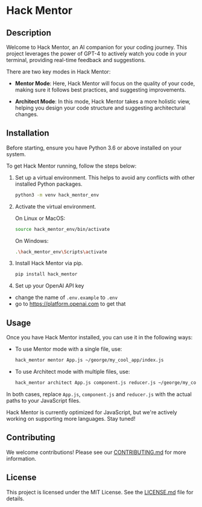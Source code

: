 # Hack Mentor

## Description

Welcome to Hack Mentor, an AI companion for your coding journey. This project leverages the power of GPT-4 to actively watch you code in your terminal, providing real-time feedback and suggestions.

There are two key modes in Hack Mentor:

- **Mentor Mode**: Here, Hack Mentor will focus on the quality of your code, making sure it follows best practices, and suggesting improvements.

- **Architect Mode**: In this mode, Hack Mentor takes a more holistic view, helping you design your code structure and suggesting architectural changes.

## Installation

Before starting, ensure you have Python 3.6 or above installed on your system.

To get Hack Mentor running, follow the steps below:

1. Set up a virtual environment. This helps to avoid any conflicts with other installed Python packages.

   ```bash
   python3 -m venv hack_mentor_env
   ```

2. Activate the virtual environment.

   On Linux or MacOS:

   ```bash
   source hack_mentor_env/bin/activate
   ```

   On Windows:

   ```bash
   .\hack_mentor_env\Scripts\activate
   ```

3. Install Hack Mentor via pip.

   ```bash
   pip install hack_mentor
   ```

4. Set up your OpenAI API key

- change the name of `.env.example` to `.env`
- go to https://platform.openai.com to get that

## Usage

Once you have Hack Mentor installed, you can use it in the following ways:

- To use Mentor mode with a single file, use:

  ```bash
  hack_mentor mentor App.js ~/george/my_cool_app/index.js
  ```

- To use Architect mode with multiple files, use:

  ```bash
  hack_mentor architect App.js component.js reducer.js ~/george/my_cool_app/index.js
  ```

In both cases, replace `App.js`, `component.js` and `reducer.js` with the actual paths to your JavaScript files.

Hack Mentor is currently optimized for JavaScript, but we're actively working on supporting more languages. Stay tuned!

## Contributing

We welcome contributions! Please see our [CONTRIBUTING.md](CONTRIBUTING.md) for more information.

## License

This project is licensed under the MIT License. See the [LICENSE.md](LICENSE.md) file for details.
